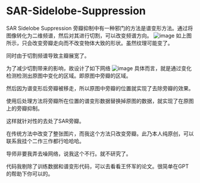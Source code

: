 # SAR-Sidelobe-Suppression
SAR Sidelobe Suppression
旁瓣抑制中有一种邪门的方法是谱变形方法。通过将图像转化为二维频谱，然后对其进行切割，可以改变频谱方向。
![image](https://github.com/user-attachments/assets/e75adb09-a4f8-4cd9-b983-5100d1620c29)
如上图所示，只会改变旁瓣走向而不改变物体大致的形状。虽然纹理可能变了。

同时由于切割频谱导致主瓣展宽了。

为了减少切割带来的影响，故设计了如下网络
![image](https://github.com/user-attachments/assets/b957f4c1-77c7-42eb-89d3-931b569de918)
具体而言，就是通过变化检测检测出原图中变化的区域。即原图中旁瓣的区域。

然后因为谱变形后旁瓣被移走，所以原图中旁瓣的位置就实现了去除旁瓣的效果。

使用后处理方法将旁瓣所在位置的谱变形数据替换掉原图的数据，就实现了在原图上的旁瓣抑制。

这样就针对性的去处了SAR旁瓣。

在传统方法中改变了整张图片，而我这个方法只改变旁瓣。此乃本人纯原创，可以联系我挂个二作三作都行哈哈哈。

导师非要我弄去噪网络，说我这个不行。就不研究了。

代码我剔除了训练数据和谱变形代码，可以去看看王怀军的论文。很简单在GPT的帮助下你可以的。
